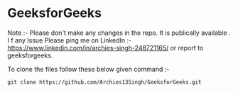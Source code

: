 # GeeksforGeeks

Note :- Please don't make any changes in the repo. It is publically available . I f any Issue Please ping me on LinkedIn :- https://www.linkedin.com/in/archies-singh-248721165/ or report to geeksforgeeks.


To clone the files follow these below given command :- 

    git clone https://github.com/Archies13Singh/GeeksforGeeks.git
    


